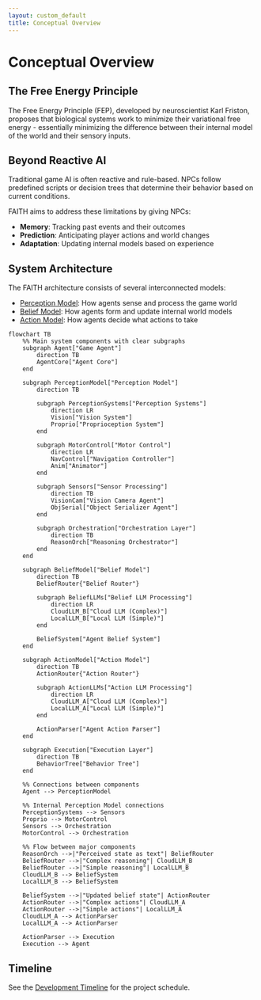 ```yaml
---
layout: custom_default
title: Conceptual Overview
---
```


# Conceptual Overview

## The Free Energy Principle

The Free Energy Principle (FEP), developed by neuroscientist Karl Friston, proposes that biological systems work to minimize their variational free energy - essentially minimizing the difference between their internal model of the world and their sensory inputs.

## Beyond Reactive AI

Traditional game AI is often reactive and rule-based. NPCs follow predefined scripts or decision trees that determine their behavior based on current conditions.

FAITH aims to address these limitations by giving NPCs:

- **Memory**: Tracking past events and their outcomes
- **Prediction**: Anticipating player actions and world changes
- **Adaptation**: Updating internal models based on experience

## System Architecture

The FAITH architecture consists of several interconnected models:

- [Perception Model](perception-model.html): How agents sense and process the game world
- [Belief Model](belief-model.html): How agents form and update internal world models
- [Action Model](action-model.html): How agents decide what actions to take

```mermaid
flowchart TB
    %% Main system components with clear subgraphs
    subgraph Agent["Game Agent"]
        direction TB
        AgentCore["Agent Core"]
    end

    subgraph PerceptionModel["Perception Model"]
        direction TB
        
        subgraph PerceptionSystems["Perception Systems"]
            direction LR
            Vision["Vision System"]
            Proprio["Proprioception System"]
        end
        
        subgraph MotorControl["Motor Control"]
            direction LR
            NavControl["Navigation Controller"]
            Anim["Animator"]
        end
        
        subgraph Sensors["Sensor Processing"]
            direction TB
            VisionCam["Vision Camera Agent"]
            ObjSerial["Object Serializer Agent"]
        end
        
        subgraph Orchestration["Orchestration Layer"]
            direction TB
            ReasonOrch["Reasoning Orchestrator"]
        end
    end
    
    subgraph BeliefModel["Belief Model"]
        direction TB
        BeliefRouter{"Belief Router"}
        
        subgraph BeliefLLMs["Belief LLM Processing"]
            direction LR
            CloudLLM_B["Cloud LLM (Complex)"]
            LocalLLM_B["Local LLM (Simple)"]
        end
        
        BeliefSystem["Agent Belief System"]
    end
    
    subgraph ActionModel["Action Model"]
        direction TB
        ActionRouter{"Action Router"}
        
        subgraph ActionLLMs["Action LLM Processing"]
            direction LR
            CloudLLM_A["Cloud LLM (Complex)"]
            LocalLLM_A["Local LLM (Simple)"]
        end
        
        ActionParser["Agent Action Parser"]
    end
    
    subgraph Execution["Execution Layer"]
        direction TB
        BehaviorTree["Behavior Tree"]
    end
    
    %% Connections between components
    Agent --> PerceptionModel
    
    %% Internal Perception Model connections
    PerceptionSystems --> Sensors
    Proprio --> MotorControl
    Sensors --> Orchestration
    MotorControl --> Orchestration
    
    %% Flow between major components
    ReasonOrch -->|"Perceived state as text"| BeliefRouter
    BeliefRouter -->|"Complex reasoning"| CloudLLM_B
    BeliefRouter -->|"Simple reasoning"| LocalLLM_B
    CloudLLM_B --> BeliefSystem
    LocalLLM_B --> BeliefSystem
    
    BeliefSystem -->|"Updated belief state"| ActionRouter
    ActionRouter -->|"Complex actions"| CloudLLM_A
    ActionRouter -->|"Simple actions"| LocalLLM_A
    CloudLLM_A --> ActionParser
    LocalLLM_A --> ActionParser
    
    ActionParser --> Execution
    Execution --> Agent
```

## Timeline

See the [Development Timeline](development-timeline.html) for the project schedule.
